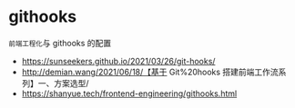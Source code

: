 # githooks

`前端工程化`与 githooks 的配置

- https://sunseekers.github.io/2021/03/26/git-hooks/
- http://demian.wang/2021/06/18/【基于 Git%20hooks 搭建前端工作流系列】一、方案选型/
- https://shanyue.tech/frontend-engineering/githooks.html
